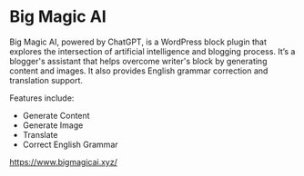 # Big Magic AI

Big Magic AI, powered by ChatGPT, is a WordPress block plugin that explores the intersection of artificial intelligence and blogging process. It’s a blogger's assistant that helps overcome writer's block by generating content and images. It also provides English grammar correction and translation support.

Features include:

- Generate Content
- Generate Image
- Translate
- Correct English Grammar

https://www.bigmagicai.xyz/
